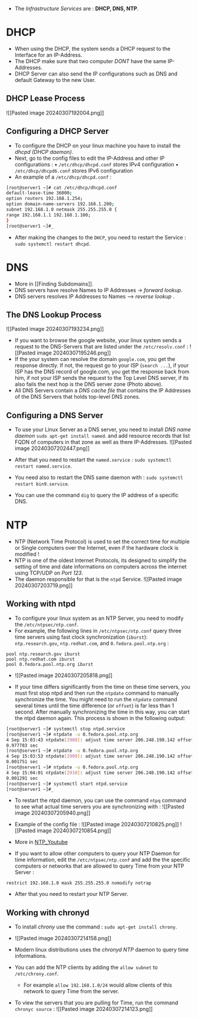 - The *Infrastructure Services* are : **DHCP, DNS, NTP**.

# DHCP

- When using the DHCP, the system sends a DHCP request to the Interface for an IP-Address.
- The DHCP make sure that two computer *DONT* have the same IP-Addresses.
- DHCP Server can also send the IP configurations such as DNS and default Gateway to the new User.

## DHCP Lease Process

![[Pasted image 20240307192004.png]]


## Configuring a DHCP Server

- To configure the DHCP on your linux machine you have to install the *dhcpd (DHCP daemon)*.
- Next, go to the config files to edit the IP-Address and other IP configurations :
  • `/etc/dhcp/dhcpd.conf` stores IPv4 configuration
  • `/etc/dhcp/dhcpd6.conf` stores IPv6 configuration
- An example of a `/etc/dhcp/dhcpd.conf` :

```bash
[root@server1 ~]# cat /etc/dhcp/dhcpd.conf
default-lease-time 36000;
option routers 192.168.1.254;
option domain-name-servers 192.168.1.200;
subnet 192.168.1.0 netmask 255.255.255.0 {
range 192.168.1.1 192.168.1.100;
}
[root@server1 ~]#_
```

- After making the changes to the `DHCP`, you need to restart the Service : `sudo systemctl restart dhcpd`.

# DNS

- More in [[Finding Subdomains]].
- DNS servers have resolve Names to IP Addresses -> *forward lookup*.
- DNS servers resolves IP Addresses to Names --> *reverse lookup* .

## The DNS Lookup Process

![[Pasted image 20240307193234.png]]

- If you want to browse the google website, your linux system sends a request to the DNS-Servers that are listed under the `/etc/resolv.conf` :
  ![[Pasted image 20240307195246.png]]
- If the your system can resolve the domain `google.com`, you get the response directly. If not, the request go to your ISP (`search ...`), if your ISP has the DNS record of google.com, you get the response back from him, if not your ISP sends the request to the Top Level DNS server, if its also fails the next hop is the DNS server zone (Photo above).
- All DNS Servers contain a *DNS cache file* that contains the IP Addresses of the DNS Servers that holds top-level DNS zones.

## Configuring a DNS Server

- To use your Linux Server as a DNS server, you need to install *DNS name daemon* `sudo apt-get install named`. and add resource records that list FQDN of computers in that zone as well as there IP-Addresses. 
![[Pasted image 20240307202447.png]]

- After that you need to restart the `named.service` : `sudo systemctl restart named.service`.
- You need also to restart the DNS same daemon with : `sudo systemctl restart bin9.service`.
- You can use the command `dig` to query the IP address of a specific DNS.

# NTP

- NTP (Network Time Protocol) is used to set the correct time for multiple or Single computers over the Internet, even if the hardware clock is modified !
- NTP is one of the oldest Internet Protocols, its designed to simplify the setting of time and date informations on computers across the internet using TCP/UDP on *Port 123*.
- The daemon responsible for that is the `ntpd` Service.
![[Pasted image 20240307203719.png]]

## Working with ntpd

- To configure your linux system as an NTP Server, you need to modify the `/etc/ntpsec/ntp.conf`.
- For example, the following lines in `/etc/ntpsec/ntp.conf` query three time servers using fast clock synchronization (`iburst`): `ntp.research.gov`, `ntp.redhat.com`, and `0.fedora.pool.ntp.org` :

```
pool ntp.research.gov iburst
pool ntp.redhat.com iburst
pool 0.fedora.pool.ntp.org iburst
```

- ![[Pasted image 20240307205818.png]]

- If your time differs significantly from the time on these time servers, you must first stop ntpd and then run the `ntpdate` command to manually synchronize the time. You might need to run the `ntpdate` command several times until the time difference (or `offset`) is far less than 1 second. After manually synchronizing the time in this way, you can start the ntpd daemon again. This process is shown in the following output:

```bash
[root@server1 ~]# systemctl stop ntpd.service
[root@server1 ~]# ntpdate -u 0.fedora.pool.ntp.org
4 Sep 15:03:43 ntpdate[2908]: adjust time server 206.248.190.142 offset
0.977783 sec
[root@server1 ~]# ntpdate -u 0.fedora.pool.ntp.org
4 Sep 15:03:53 ntpdate[2909]: adjust time server 206.248.190.142 offset
0.001751 sec
[root@server1 ~]# ntpdate -u 0.fedora.pool.ntp.org
4 Sep 15:04:01 ntpdate[2910]: adjust time server 206.248.190.142 offset
0.001291 sec
[root@server1 ~]# systemctl start ntpd.service
[root@server1 ~]#_
```

- To restart the ntpd daemon, you can use the command `ntpq` command to see what actual time servers you are synchronizing with :
  ![[Pasted image 20240307205940.png]]

- Example of the config file :
![[Pasted image 20240307210825.png]]
![[Pasted image 20240307210854.png]]

- More in [NTP_Youtube](https://www.youtube.com/watch?v=fBo0qQ_6mEI)
- If you want to allow other computers to query your NTP Daemon for time information, edit the `/etc/ntpsec/ntp.conf` and add the the specific computers or networks that are allowed to query Time from your NTP Server :
  
```
restrict 192.168.1.0 mask 255.255.255.0 nomodify notrap
```

- After that you need to restart your NTP Server.

## Working with chronyd

- To install *chrony* use the command : `sudo apt-get install chrony`.
- ![[Pasted image 20240307214158.png]]

- Modern linux distributions uses the *chronyd NTP* daemon to query time informations.
- You can add the NTP clients by adding the `allow subnet` to `/etc/chrony.conf`.
  - For example `allow 192.168.1.0/24` would allow clients of this network to query Time from the server.
- To view the servers that you are pulling for Time, run the command `chronyc source` :
  ![[Pasted image 20240307214123.png]]
